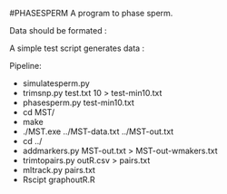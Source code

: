#PHASESPERM
A program to phase sperm. 

Data should be formated :

A simple test script generates data :

Pipeline:
 * simulatesperm.py
 * trimsnp.py test.txt 10 > test-min10.txt
 * phasesperm.py test-min10.txt
 * cd MST/
 * make
 * ./MST.exe ../MST-data.txt ../MST-out.txt
 * cd ../
 * addmarkers.py MST-out.txt > MST-out-wmakers.txt
 * trimtopairs.py outR.csv > pairs.txt
 * mltrack.py pairs.txt
 * Rscipt graphoutR.R
